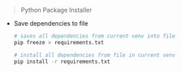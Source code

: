 > Python Package Installer

- Save dependencies to file
	```bash
	# saves all dependencies from current venv into file
	pip freeze > requirements.txt

	# install all dependencies from file in current venv
	pip install -r requirements.txt
	```